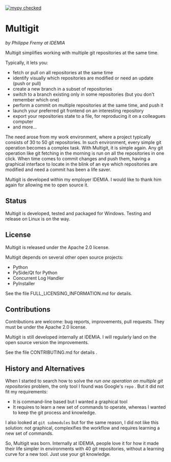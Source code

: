 [![mypy checked](https://camo.githubusercontent.com/34b3a249cd6502d0a521ab2f42c8830b7cfd03fa/687474703a2f2f7777772e6d7970792d6c616e672e6f72672f7374617469632f6d7970795f62616467652e737667)](http://mypy-lang.org/)


Multigit
========

*by Philippe Fremy at IDEMIA*

Multigit simplifies working with multiple git repositories at the same time.

Typically, it lets you:
* fetch or pull on all repositories at the same time
* identify visually which repositories are modified or need an update (push or pull)
* create a new branch in a subset of repositories
* switch to a branch existing only in some repositories (but you don't remember which one)
* perform a commit on multiple repositories at the same time, and push it
* launch your preferred git frontend on an interesting repository
* export your repositories state to a file, for reproducing it on a colleagues computer
* and more...

The need arose from my work environment, where
a project typically consists of 30 to 50 git repositories. In such environment, every simple git operation
becomes a complex task. With Multigit, it is simple again. Any git operation like git fetching in the 
morning is run on all the repositories in one click. 
When time comes to commit changes and push them, having a graphical interface to
locate in the blink of an eye which repositories are modified and need a commit has been a life saver.


Multigit is developed within my employer IDEMIA. I would like to thank him again for allowing
me to open source it.

Status
------
Multigit is developed, tested and packaged for Windows. Testing and release on Linux is on the way.


License
-------
Multigit is released under the Apache 2.0 license.

Multigit depends on several other open source projects:
* Python
* PySide/Qt for Python
* Concurrent Log Handler
* PyInstaller

See the file FULL_LICENSING_INFORMATION.md for details.


Contributions
-------------
Contributions are welcome: bug reports, improvements, pull requests. They must be under the Apache 2.0 license.

Multigit is still developed internally at IDEMIA. I will regularly land on the open source version the 
improvements.

See the file CONTRIBUTING.md for details .


History and Alternatives
-------------------------
When I started to search how to solve the *run one operation on multiple git repositories* problem, the only tool
I found was Google's `repo` . But it did not fit my requirements:

* It is command-line based but I wanted a graphical tool
* It requires to learn a new set of commands to operate, whereas I wanted to keep the git process and knowledge.

I also looked at `git submodules` but for the same reason, I did not like this solution: not graphical, complexifies
the workflow and requires learning a new set of commands.

So, Multigit was born. Internally at IDEMIA, people love it for how it made their life simpler in environments
with 40 git repositories, without a learning curve for a new tool. Just use your git knowledge.






